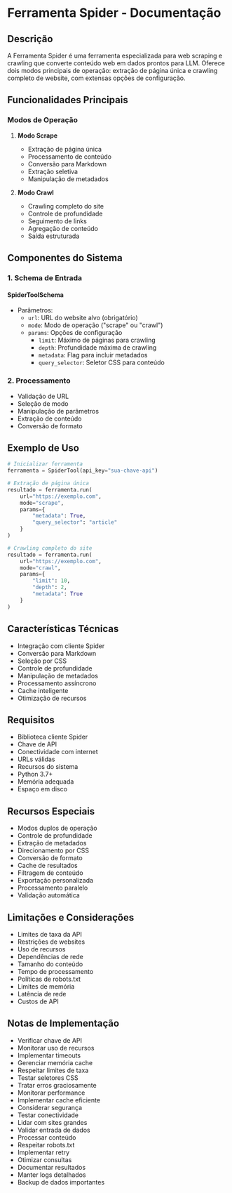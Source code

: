 # Ferramenta Spider - Documentação

## Descrição
A Ferramenta Spider é uma ferramenta especializada para web scraping e crawling que converte conteúdo web em dados prontos para LLM. Oferece dois modos principais de operação: extração de página única e crawling completo de website, com extensas opções de configuração.

## Funcionalidades Principais

### Modos de Operação
1. **Modo Scrape**
   - Extração de página única
   - Processamento de conteúdo
   - Conversão para Markdown
   - Extração seletiva
   - Manipulação de metadados

2. **Modo Crawl**
   - Crawling completo do site
   - Controle de profundidade
   - Seguimento de links
   - Agregação de conteúdo
   - Saída estruturada

## Componentes do Sistema

### 1. Schema de Entrada

#### SpiderToolSchema
- Parâmetros:
  - `url`: URL do website alvo (obrigatório)
  - `mode`: Modo de operação ("scrape" ou "crawl")
  - `params`: Opções de configuração
    - `limit`: Máximo de páginas para crawling
    - `depth`: Profundidade máxima de crawling
    - `metadata`: Flag para incluir metadados
    - `query_selector`: Seletor CSS para conteúdo

### 2. Processamento
- Validação de URL
- Seleção de modo
- Manipulação de parâmetros
- Extração de conteúdo
- Conversão de formato

## Exemplo de Uso

```python
# Inicializar ferramenta
ferramenta = SpiderTool(api_key="sua-chave-api")

# Extração de página única
resultado = ferramenta.run(
    url="https://exemplo.com",
    mode="scrape",
    params={
        "metadata": True,
        "query_selector": "article"
    }
)

# Crawling completo do site
resultado = ferramenta.run(
    url="https://exemplo.com",
    mode="crawl",
    params={
        "limit": 10,
        "depth": 2,
        "metadata": True
    }
)
```

## Características Técnicas
- Integração com cliente Spider
- Conversão para Markdown
- Seleção por CSS
- Controle de profundidade
- Manipulação de metadados
- Processamento assíncrono
- Cache inteligente
- Otimização de recursos

## Requisitos
- Biblioteca cliente Spider
- Chave de API
- Conectividade com internet
- URLs válidas
- Recursos do sistema
- Python 3.7+
- Memória adequada
- Espaço em disco

## Recursos Especiais
- Modos duplos de operação
- Controle de profundidade
- Extração de metadados
- Direcionamento por CSS
- Conversão de formato
- Cache de resultados
- Filtragem de conteúdo
- Exportação personalizada
- Processamento paralelo
- Validação automática

## Limitações e Considerações
- Limites de taxa da API
- Restrições de websites
- Uso de recursos
- Dependências de rede
- Tamanho do conteúdo
- Tempo de processamento
- Políticas de robots.txt
- Limites de memória
- Latência de rede
- Custos de API

## Notas de Implementação
- Verificar chave de API
- Monitorar uso de recursos
- Implementar timeouts
- Gerenciar memória cache
- Respeitar limites de taxa
- Testar seletores CSS
- Tratar erros graciosamente
- Monitorar performance
- Implementar cache eficiente
- Considerar segurança
- Testar conectividade
- Lidar com sites grandes
- Validar entrada de dados
- Processar conteúdo
- Respeitar robots.txt
- Implementar retry
- Otimizar consultas
- Documentar resultados
- Manter logs detalhados
- Backup de dados importantes
